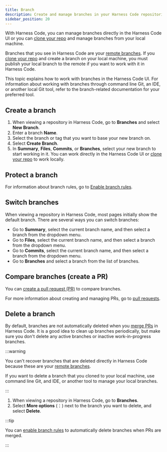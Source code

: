 ```yaml
---
title: Branch
description: Create and manage branches in your Harness Code repositories.
sidebar_position: 20
---
```


With Harness Code, you can manage branches directly in the Harness Code UI or you can [clone your repo](./clone-repos.md) and manage branches from your local machine.

Branches that you see in Harness Code are your [remote branches](https://git-scm.com/book/en/v2/Git-Branching-Remote-Branches). If you [clone your repo](./clone-repos.md) and create a branch on your local machine, you must publish your local branch to the remote if you want to work with it in Harness Code.

This topic explains how to work with branches in the Harness Code UI. For information about working with branches through command line Git, an IDE, or another local Git tool, refer to the branch-related documentation for your preferred tool.

## Create a branch

1. When viewing a repository in Harness Code, go to **Branches** and select **New Branch**.
2. Enter a branch **Name**.
3. Select the branch or tag that you want to base your new branch on.
4. Select **Create Branch**.
5. In **Summary**, **Files**, **Commits**, or **Branches**, select your new branch to start working in it. You can work directly in the Harness Code UI or [clone your repo](./clone-repos.md) to work locally.

<!-- :::tip

You can also create branches from the **Files** page.

On the repository's **Files** page, select the current branch name, type the name you want to give your new branch, and select **Create branch**.

Make sure the current branch is the branch that you want to base your new branch on.

::: -->

## Protect a branch

For information about branch rules, go to [Enable branch rules](../config-repos/rules.md).

## Switch branches

When viewing a repository in Harness Code, most pages initially show the default branch. There are several ways you can switch branches:

* Go to **Summary**, select the current branch name, and then select a branch from the dropdown menu.
* Go to **Files**, select the current branch name, and then select a branch from the dropdown menu.
* Go to **Commits**, select the current branch name, and then select a branch from the dropdown menu.
* Go to **Branches** and select a branch from the list of branches.

## Compare branches (create a PR)

You can [create a pull request (PR)](../pull-requests/create-pr.md) to compare branches.
<!-- 
1. When viewing a repository in Harness Code, go to **Branches**.
2. On the list of branches, locate your *compare branch*. This is the branch that you want to merge into your base branch (or another branch).
3. Select **More options** (&vellip;) next to the compare branch, and select **Compare**.
4. Enter a PR **Title** and optional **Description**. You can also change the target branch (the branch that you want to merge changes into).
5. Select **Create pull request**. -->

For more information about creating and managing PRs, go to [pull requests](/docs/category/pull-requests).

## Delete a branch

By default, branches are not automatically deleted when you [merge PRs](../pull-requests/merge-pr.md) in Harness Code. It is a good idea to clean up branches periodically, but make sure you don't delete any active branches or inactive work-in-progress branches.

:::warning

You can't recover branches that are deleted directly in Harness Code because these are your [remote branches](https://git-scm.com/book/en/v2/Git-Branching-Remote-Branches).

If you want to delete a branch that you cloned to your local machine, use command line Git, and IDE, or another tool to manage your local branches.

:::

1. When viewing a repository in Harness Code, go to **Branches**.
2. Select **More options** (&vellip;) next to the branch you want to delete, and select **Delete**.

:::tip

You can [enable branch rules](../config-repos/rules.md) to automatically delete branches when PRs are merged.

:::